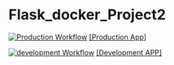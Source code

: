 # Flask_docker_Project2

[![Production Workflow](https://github.com/shuubhampatel/Flask_docker_Project1/actions/workflows/production.yml/badge.svg)](https://github.com/shuubhampatel/Flask_docker_Project1/actions/workflows/production.yml)
[[Production App]](https://flask-docker-project1-prod.herokuapp.com)

[![development Workflow](https://github.com/shuubhampatel/Flask_docker_Project1/actions/workflows/development.yml/badge.svg)](https://github.com/shuubhampatel/Flask_docker_Project1/actions/workflows/development.yml)
[[Development APP]](https://flask-docker-project1-dev.herokuapp.com)

